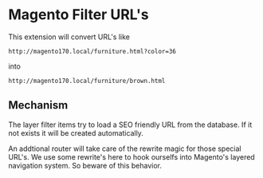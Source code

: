 Magento Filter URL's
====================

This extension will convert URL's like

`http://magento170.local/furniture.html?color=36`

into

`http://magento170.local/furniture/brown.html`

Mechanism
---------

The layer filter items try to load a SEO friendly URL from the database. If it not exists it will be created automatically.

An addtional router will take care of the rewrite magic for those special URL's. We use some rewrite's here to hook ourselfs
into Magento's layered navigation system. So beware of this behavior.


